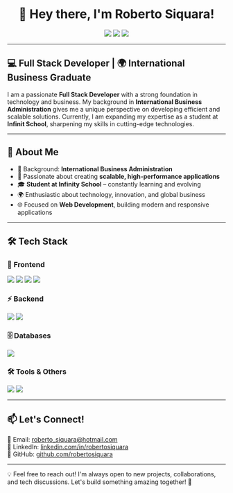 <h1 align="center">👋 Hey there, I'm Roberto Siquara!</h1>

<p align="center">
  <img src="https://img.shields.io/badge/Full%20Stack-Developer-blue?style=for-the-badge&logo=codeigniter&logoColor=white" />
  <img src="https://img.shields.io/badge/Python%20%7C%20FastAPI-Backend-blueviolet?style=for-the-badge&logo=python&logoColor=white" />
  <img src="https://img.shields.io/badge/Flet%20%7C%20UI%20Framework-green?style=for-the-badge&logo=flask&logoColor=white" />
</p>

---

## 💻 **Full Stack Developer | 🌍 International Business Graduate**  

I am a passionate **Full Stack Developer** with a strong foundation in technology and business. My background in **International Business Administration** gives me a unique perspective on developing efficient and scalable solutions. Currently, I am expanding my expertise as a student at **Infinit School**, sharpening my skills in cutting-edge technologies.

---

## 🔹 **About Me**
- 💼 Background: **International Business Administration**  
- 🚀 Passionate about creating **scalable, high-performance applications**  
- 🎓 **Student at Infinity School** – constantly learning and evolving  
- 🌍 Enthusiastic about technology, innovation, and global business
- 🌐 Focused on **Web Development**, building modern and responsive applications   
 

---

## 🛠 **Tech Stack**

<div align="left">

### 🚀 **Frontend**
<p>
  <img src="https://img.shields.io/badge/HTML5-E34F26?style=for-the-badge&logo=html5&logoColor=white" />
  <img src="https://img.shields.io/badge/CSS3-1572B6?style=for-the-badge&logo=css3&logoColor=white" />
  <img src="https://img.shields.io/badge/JavaScript-F7DF1E?style=for-the-badge&logo=javascript&logoColor=black" />
  <img src="https://img.shields.io/badge/Flet-282C34?style=for-the-badge&logo=flask&logoColor=white" />
</p>

### ⚡ **Backend**
<p>
  <img src="https://img.shields.io/badge/Python-3776AB?style=for-the-badge&logo=python&logoColor=white" />
  <img src="https://img.shields.io/badge/FastAPI-009688?style=for-the-badge&logo=fastapi&logoColor=white" />
</p>

### 🗄 **Databases**
<p>
  <img src="https://img.shields.io/badge/MySQL-4479A1?style=for-the-badge&logo=mysql&logoColor=white" />
</p>

### 🛠 **Tools & Others**
<p>
  <img src="https://img.shields.io/badge/Git-F05032?style=for-the-badge&logo=git&logoColor=white" />
  <img src="https://img.shields.io/badge/VS_Code-007ACC?style=for-the-badge&logo=visualstudiocode&logoColor=white" />
</p>

</div>

---

## 📫 **Let's Connect!**
📧 Email: roberto_siquara@hotmail.com  
💼 LinkedIn: [linkedin.com/in/robertosiquara](https://linkedin.com/in/robertosiquara)  
🚀 GitHub: [github.com/robertosiquara](https://github.com/robertosiquara)  

---

💡 Feel free to reach out! I'm always open to new projects, collaborations, and tech discussions. Let's build something amazing together! 🚀  

